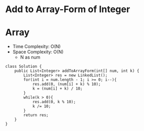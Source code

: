 # Add to Array-Form of Integer
# Array
* Time Complexity: O(N)
* Space Complexity: O(N)
	* N as num
```
class Solution {
    public List<Integer> addToArrayForm(int[] num, int k) {
        List<Integer> res = new LinkedList();
        for(int i = num.length - 1; i >= 0; i--){
            res.add(0, (num[i] + k) % 10);
            k = (num[i] + k) / 10;
        }
        while(k > 0){
            res.add(0, k % 10);
            k /= 10;
        }
        return res;
    }
}
```